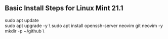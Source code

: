 ## Basic Install Steps for Linux Mint 21.1
sudo apt update \
sudo apt upgrade -y \ 
sudo apt install openssh-server neovim git neovim -y \
mkdir -p ~/github \
